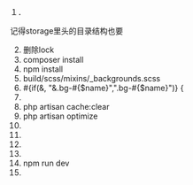 １．

记得storage里头的目录结构也要



2. 删除lock
3. composer install
4. npm install
5. build/scss/mixins/_backgrounds.scss
6. #{if(&, "&.bg-#{$name}",".bg-#{$name}")} {
7. 
8.  php artisan cache:clear 
9. php artisan optimize
10. 
11. 
12. 
13. 
14. npm run dev
15. 